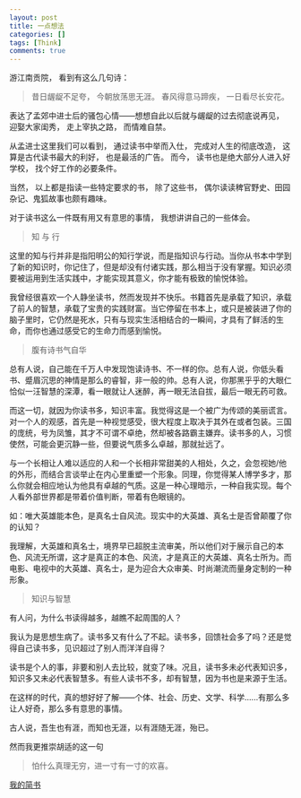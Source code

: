 ```yaml
---
layout: post
title: 一点想法
categories: []
tags: [Think]
comments: true
---
```


游江南贡院， 看到有这么几句诗： 
 
> 昔日龌龊不足夸， 今朝放荡思无涯。 春风得意马蹄疾， 一日看尽长安花。 
  
表达了孟郊中进士后的骚包心情——想想自此以后就与龌龊的过去彻底说再见， 迎娶大家闺秀， 走上宰执之路， 而情难自禁。 
 
从孟进士这里我们可以看到， 通过读书中举而入仕， 完成对人生的彻底改造， 这算是古代读书最大的利好， 也是最活的广告。 而今， 读书也是绝大部分人进入好学校， 找个好工作的必要条件。 
 
当然， 以上都是指读一些特定要求的书， 除了这些书， 偶尔读读稗官野史、田园杂记、鬼狐故事也颇有趣味。

对于读书这么一件既有用又有意思的事情， 我想讲讲自己的一些体会。 

> 知 与 行

这里的知与行并非是指阳明公的知行学说，而是指知识与行动。当你从书本中学到了新的知识时，你记住了，但是却没有付诸实践，那么相当于没有掌握。知识必须要被运用到生活实践中，才能实现其意义，你才能有极致的愉悦体验。

我曾经很喜欢一个人静坐读书，然而发现并不快乐。书籍首先是承载了知识，承载了前人的智慧，承载了宝贵的实践财富。当它停留在书本上，或只是被装进了你的脑子里时，它仍然是死水，只有与现实生活相结合的一瞬间，才具有了鲜活的生命，而你也通过感受它的生命力而感到愉悦。


> 腹有诗书气自华

总有人说，自己能在千万人中发现饱读诗书、不一样的你。总有人说，你低头看书、蹙眉沉思的神情是那么的睿智，非一般的帅。总有人说，你那黑乎乎的大眼仁恰似一汪智慧的深潭，看一眼就让人迷醉，再一眼无法自拔，最后一眼无药可救。

而这一切，就因为你读书多，知识丰富。我觉得这是一个被广为传颂的美丽谎言。对一个人的观感，首先是一种视觉感受，很大程度上取决于其外在或者包装。三国的庞统，号为凤雏，其才不可谓不卓绝，然却被各路霸主嫌弃。读书多的人，习惯使然，可能会更沉静一些，但要说气质多么卓越，那就扯远了。

与一个长相让人难以适应的人和一个长相非常甜美的人相处，久之，会忽视她/他的外形，而结合言谈举止在内心里重塑一个形象。同理，你觉得某人博学多才，那么你就会相应地认为他具有卓越的气质。这是一种心理暗示，一种自我实现。每个人看外部世界都是带着价值判断，带着有色眼镜的。



如：唯大英雄能本色，是真名士自风流。现实中的大英雄、真名士是否曾颠覆了你的认知？

我理解，大英雄和真名士，境界早已超脱主流审美，所以他们对于展示自己的本色、风流无所谓，这才是真正的本色、风流，才是真正的大英雄、真名士所为。而电影、电视中的大英雄、真名士，是为迎合大众审美、时尚潮流而量身定制的一种形象。


> 知识与智慧

有人问，为什么书读得越多，越瞧不起周围的人？

我认为是思想生病了。读书多又有什么了不起。读书多，回馈社会多了吗？还是觉得自己读书多，见识超过了别人而洋洋自得？

读书是个人的事，非要和别人去比较，就变了味。况且，读书多未必代表知识多，知识多又未必代表智慧多。有些人读书不多，却有智慧，因为书也是来源于生活。

在这样的时代，真的想好好了解——个体、社会、历史、文学、科学......有那么多让人好奇，那么多有意思的事情。

古人说，吾生也有涯，而知也无涯，以有涯随无涯，殆已。

然而我更推崇胡适的这一句
>怕什么真理无穷，进一寸有一寸的欢喜。


[我的简书](http://www.jianshu.com/p/dfeda1ab545e)